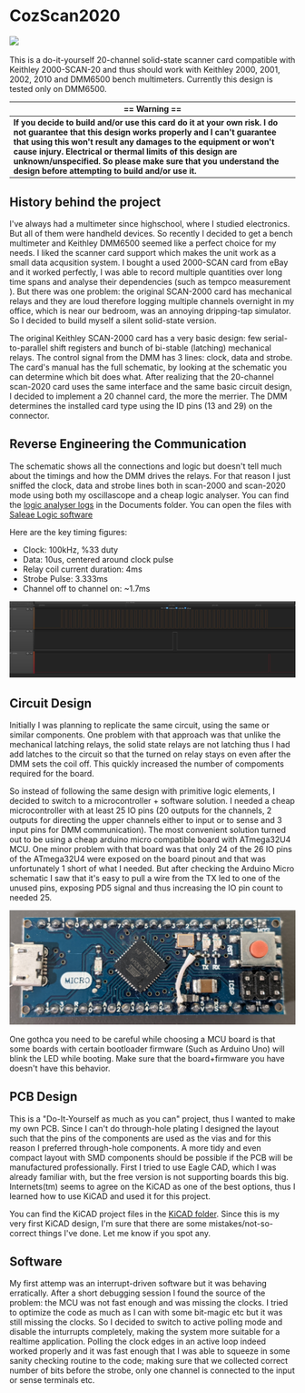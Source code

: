 # CozScan2020

![](Photos/IMG_20191224_010559.jpg)

This is a do-it-yourself 20-channel solid-state scanner card compatible with Keithley 2000-SCAN-20 and thus should work with Keithley 2000, 2001, 2002, 2010 and DMM6500 bench multimeters. Currently this design is tested only on DMM6500.

|**== Warning ==**|
|-|
| **If you decide to build and/or use this card do it at your own risk. I do not guarantee that this design works properly and I can't guarantee that using this won't result any damages to the equipment or won't cause injury. Electrical or thermal limits of this design are unknown/unspecified. So please make sure that you understand the design before attempting to build and/or use it.**|

## History behind the project
I've always had a multimeter since highschool, where I studied electronics. But all of them were handheld devices. So recently I decided to get a bench multimeter and Keithley DMM6500 seemed like a perfect choice for my needs. I liked the scanner card support which makes the unit work as a small data acqusition system. I bought a used 2000-SCAN card from eBay and it worked perfectly, I was able to record multiple quantities over long time spans and analyse their dependencies (such as tempco measurement ). But there was one problem: the original SCAN-2000 card has mechanical relays and they are loud therefore logging multiple channels overnight in my office, which is near our bedroom, was an annoying dripping-tap simulator. So I decided to build myself a silent solid-state version.

<SCHEMATIC PIC>

The original Keithley SCAN-2000 card has a very basic design: few serial-to-parallel shift registers and bunch of bi-stable (latching) mechanical relays. The control signal from the DMM has 3 lines: clock, data and strobe. The card's manual has the full schematic, by looking at the schematic you can determine which bit does what. After realizing that the 20-channel scan-2020 card uses the same interface and the same basic circuit design, I decided to implement a 20 channel card, the more the merrier. The DMM determines the installed card type using the ID pins (13 and 29) on the connector. 

## Reverse Engineering the Communication

The schematic shows all the connections and logic but doesn't tell much about the timings and how the DMM drives the relays. For that reason I just sniffed the clock, data and strobe lines both in scan-2000 and scan-2020 mode using both my oscillascope and a cheap logic analyser. You can find the [logic analyser logs](Documents/LogicAnalyserLogs/) in the Documents folder. You can open the files with [Saleae Logic software](https://www.saleae.com/downloads/)

Here are the key timing figures:

* Clock: 100kHz, %33 duty
* Data: 10us, centered around clock pulse
* Relay coil current duration: 4ms
* Strobe Pulse: 3.333ms
* Channel off to channel on: ~1.7ms

![](Photos/Scan2020_timing.jpg)

## Circuit Design

Initially I was planning to replicate the same circuit, using the same or similar components. One problem with that approach was that unlike the mechanical latching relays, the solid state relays are not latching thus I had add latches to the circuit so that the turned on relay stays on even after the DMM sets the coil off. This quickly increased the number of compoments required for the board. 

So instead of following the same design with primitive logic elements, I decided to switch to a microcontroller + software solution. I needed a cheap microcontroller with at least 25 IO pins (20 outputs for the channels, 2 outputs for directing the upper channels either to input or to sense and 3 input pins for DMM communication). The most convenient solution turned out to be using a cheap arduino micro compatible board with ATmega32U4 MCU. One minor problem with that board was that only 24 of the 26 IO pins of the ATmega32U4 were exposed on the board pinout and that was unfortunately 1 short of what I needed. But after checking the Arduino Micro schematic I saw that it's easy to pull a wire from the TX led to one of the unused pins, exposing PD5 signal and thus increasing the IO pin count to needed 25.

![WIRE PIC](Photos/MCU_wire.jpg)

One gothca you need to be careful while choosing a MCU board is that some boards with certain bootloader firmware (Such as Arduino Uno) will blink the LED while booting. Make sure that the board+firmware you have doesn't have this behavior.

## PCB Design
This is a "Do-It-Yourself as much as you can" project, thus I wanted to make my own PCB. Since I can't do through-hole plating I designed the layout such that the pins of the components are used as the vias and for this reason I preferred through-hole components. A more tidy and even compact layout with SMD components should be possible if the PCB will be manufactured professionally. First I tried to use Eagle CAD, which I was already familiar with, but the free version is not supporting boards this big. Internets(tm) seems to agree on the KiCAD as one of the best options, thus I learned how to use KiCAD and used it for this project.

You can find the KiCAD project files in the [KiCAD folder](KiCad/). Since this is my very first KiCAD design, I'm sure that there are some mistakes/not-so-correct things I've done. Let me know if you spot any.

## Software

My first attemp was an interrupt-driven software but it was behaving erratically. After a short debugging session I found the source of the problem: the MCU was not fast enough and was missing the clocks. I tried to optimize the code as much as I can with some bit-magic etc but it was still missing the clocks. So I decided to switch to active polling mode and disable the inturrupts completely, making the system more suitable for a realtime application. Polling the clock edges in an active loop indeed worked properly and it was fast enough that I was able to squeeze in some sanity checking routine to the code; making sure that we collected correct number of bits before the strobe, only one channel is connected to the input or sense terminals etc.



